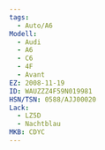 ```yaml
---
tags:
  - Auto/A6
Modell: 
  - Audi
  - A6
  - C6
  - 4F
  - Avant
EZ: 2008-11-19
ID: WAUZZZ4F59N019981
HSN/TSN: 0588/AJJ00020
Lack:
  - LZ5D
  - Nachtblau
MKB: CDYC
---
```


